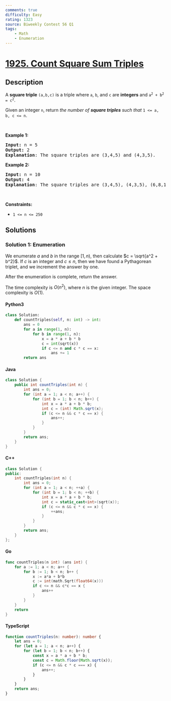 ```yaml
---
comments: true
difficulty: Easy
rating: 1323
source: Biweekly Contest 56 Q1
tags:
    - Math
    - Enumeration
---
```


<!-- problem:start -->

# [1925. Count Square Sum Triples](https://leetcode.com/problems/count-square-sum-triples)

## Description

<!-- description:start -->

<p>A <strong>square triple</strong> <code>(a,b,c)</code> is a triple where <code>a</code>, <code>b</code>, and <code>c</code> are <strong>integers</strong> and <code>a<sup>2</sup> + b<sup>2</sup> = c<sup>2</sup></code>.</p>

<p>Given an integer <code>n</code>, return <em>the number of <strong>square triples</strong> such that </em><code>1 &lt;= a, b, c &lt;= n</code>.</p>

<p>&nbsp;</p>
<p><strong class="example">Example 1:</strong></p>

<pre>
<strong>Input:</strong> n = 5
<strong>Output:</strong> 2
<strong>Explanation</strong>: The square triples are (3,4,5) and (4,3,5).
</pre>

<p><strong class="example">Example 2:</strong></p>

<pre>
<strong>Input:</strong> n = 10
<strong>Output:</strong> 4
<strong>Explanation</strong>: The square triples are (3,4,5), (4,3,5), (6,8,10), and (8,6,10).
</pre>

<p>&nbsp;</p>
<p><strong>Constraints:</strong></p>

<ul>
	<li><code>1 &lt;= n &lt;= 250</code></li>
</ul>

<!-- description:end -->

## Solutions

<!-- solution:start -->

### Solution 1: Enumeration

We enumerate $a$ and $b$ in the range $[1, n)$, then calculate $c = \sqrt{a^2 + b^2}$. If $c$ is an integer and $c \leq n$, then we have found a Pythagorean triplet, and we increment the answer by one.

After the enumeration is complete, return the answer.

The time complexity is $O(n^2)$, where $n$ is the given integer. The space complexity is $O(1)$.

<!-- tabs:start -->

#### Python3

```python
class Solution:
    def countTriples(self, n: int) -> int:
        ans = 0
        for a in range(1, n):
            for b in range(1, n):
                x = a * a + b * b
                c = int(sqrt(x))
                if c <= n and c * c == x:
                    ans += 1
        return ans
```

#### Java

```java
class Solution {
    public int countTriples(int n) {
        int ans = 0;
        for (int a = 1; a < n; a++) {
            for (int b = 1; b < n; b++) {
                int x = a * a + b * b;
                int c = (int) Math.sqrt(x);
                if (c <= n && c * c == x) {
                    ans++;
                }
            }
        }
        return ans;
    }
}
```

#### C++

```cpp
class Solution {
public:
    int countTriples(int n) {
        int ans = 0;
        for (int a = 1; a < n; ++a) {
            for (int b = 1; b < n; ++b) {
                int x = a * a + b * b;
                int c = static_cast<int>(sqrt(x));
                if (c <= n && c * c == x) {
                    ++ans;
                }
            }
        }
        return ans;
    }
};
```

#### Go

```go
func countTriples(n int) (ans int) {
	for a := 1; a < n; a++ {
		for b := 1; b < n; b++ {
			x := a*a + b*b
			c := int(math.Sqrt(float64(x)))
			if c <= n && c*c == x {
				ans++
			}
		}
	}
	return
}
```

#### TypeScript

```ts
function countTriples(n: number): number {
    let ans = 0;
    for (let a = 1; a < n; a++) {
        for (let b = 1; b < n; b++) {
            const x = a * a + b * b;
            const c = Math.floor(Math.sqrt(x));
            if (c <= n && c * c === x) {
                ans++;
            }
        }
    }
    return ans;
}
```

<!-- tabs:end -->

<!-- solution:end -->

<!-- problem:end -->
